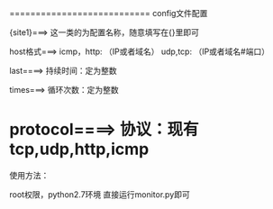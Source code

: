 ===========================
config文件配置

{site1}===>
这一类的为配置名称，随意填写在{}里即可

host格式===>
icmp，http:   （IP或者域名）
udp,tcp:  （IP或者域名#端口） 

last====>
持续时间：定为整数

times===>
循环次数：定为整数


protocol====>
协议：现有tcp,udp,http,icmp
===============================

使用方法：

root权限，python2.7环境
直接运行monitor.py即可
